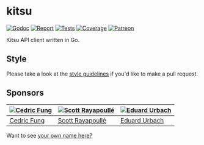 # kitsu

[![Godoc][godoc-image]][godoc-url]
[![Report][report-image]][report-url]
[![Tests][tests-image]][tests-url]
[![Coverage][coverage-image]][coverage-url]
[![Patreon][patreon-image]][patreon-url]

Kitsu API client written in Go.

## Style

Please take a look at the [style guidelines](https://github.com/akyoto/quality/blob/master/STYLE.md) if you'd like to make a pull request.

## Sponsors

| [![Cedric Fung](https://avatars3.githubusercontent.com/u/2269238?s=70&v=4)](https://github.com/cedricfung) | [![Scott Rayapoullé](https://avatars3.githubusercontent.com/u/11772084?s=70&v=4)](https://github.com/soulcramer) | [![Eduard Urbach](https://avatars3.githubusercontent.com/u/438936?s=70&v=4)](https://twitter.com/eduardurbach) |
| --- | --- | --- |
| [Cedric Fung](https://github.com/cedricfung) | [Scott Rayapoullé](https://github.com/soulcramer) | [Eduard Urbach](https://eduardurbach.com) |

Want to see [your own name here?](https://www.patreon.com/eduardurbach)

[godoc-image]: https://godoc.org/github.com/animenotifier/kitsu?status.svg
[godoc-url]: https://godoc.org/github.com/animenotifier/kitsu
[report-image]: https://goreportcard.com/badge/github.com/animenotifier/kitsu
[report-url]: https://goreportcard.com/report/github.com/animenotifier/kitsu
[tests-image]: https://cloud.drone.io/api/badges/animenotifier/kitsu/status.svg
[tests-url]: https://cloud.drone.io/animenotifier/kitsu
[coverage-image]: https://codecov.io/gh/animenotifier/kitsu/graph/badge.svg
[coverage-url]: https://codecov.io/gh/animenotifier/kitsu
[patreon-image]: https://img.shields.io/badge/patreon-donate-green.svg
[patreon-url]: https://www.patreon.com/eduardurbach
